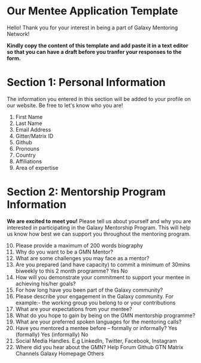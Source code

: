 # Our Mentee Application Template

Hello! Thank you for your interest in being a part of Galaxy Mentoring Network!

**Kindly copy the content of this template and add paste it in a text editor so that you can have a draft before you tranfer your responses to the form.**

# Section 1: Personal Information

The information you entered in this section will be added to your profile on our website. Be free to let's know who you are!

1.  First Name
2.  Last Name
3.  Email Address
4.  Gitter/Matrix ID
5.  Github 
6.  Pronouns
7.  Country
8.  Affiliations
9.  Area of expertise

# Section 2:  Mentorship Program Information

**We are excited to meet you!** Please tell us about yourself and why you are interested in participating in the Galaxy Mentorship Program. This will help us know how best we can support you throughout the mentoring program.

10. Please provide a maximum of 200 words biography
11. Why do you want to be a GMN Mentor?
12. What are some challenges you may face as a mentor?
13. Are you prepared (and have capacity) to commit a minimum of 30mins biweekly to this 2 month programme?
    Yes
    No
14. How will you demonstrate your commitment to support your mentee in achieving his/her goals?
15. For how long have you been part of the Galaxy community?
16. Please describe your engagement in the Galaxy community. For example:- the working group you belong to or your contributions
17. What are your expectations from your mentee?
18. What do you hope to gain by being on the GMN mentorship programme?
19. What are your preferred spoken languages for the mentoring calls?
20. Have you mentored a mentee before – formally or informally?
    Yes (formally)
    Yes (informally)
    No
21. Social Media Handles. E.g LinkedIn, Twitter, Facebook, Instagram
22. Where did you hear about the GMN?
    Help Forum
    Github
    GTN
    Matrix Channels
    Galaxy Homepage
    Others


